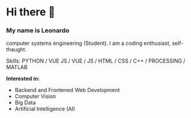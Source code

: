 # Hi there 👋
### My name is Leonardo
<!-- ![](https://arturssmirnovs.github.io/github-profile-readme-generator/images/banner.png) -->
computer systems engineering (Student). I am a coding enthusiast, self-thaught.

Skills: PYTHON / VUE JS / VUE / JS / HTML  / CSS / C++ / PROCESSING / MATLAB

**Interested in:**
- Backend and Frontened Web Development
- Computer Vision
- Big Data
- Artificial Intelligence (AI)


<!-- it will be added when I have more experrience using Github -->
<!--
[![Top Langs](https://github-readme-stats.vercel.app/api/top-langs/?username=leonardo5456&layout=compact)](https://github.com/leonardo5456/github-readme-stats)
-->
